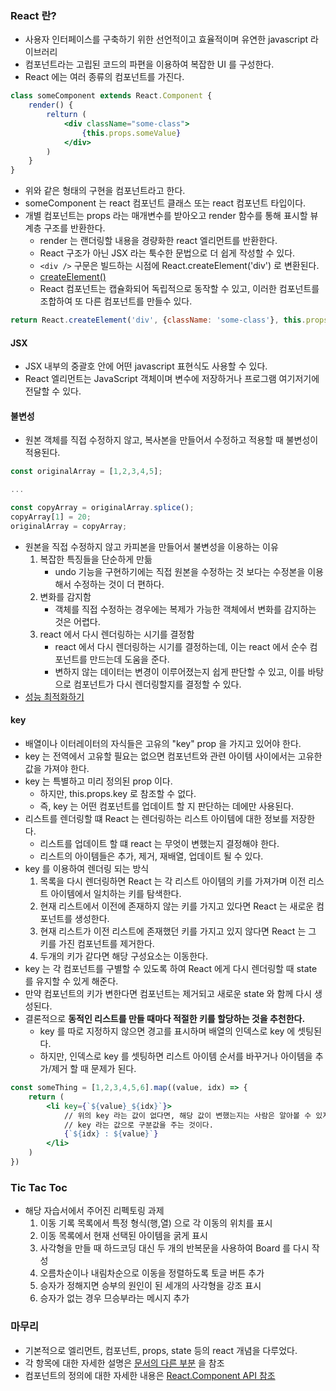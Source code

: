 ### React 란?

* 사용자 인터페이스를 구축하기 위한 선언적이고 효율적이며 유연한 javascript 라이브러리
* 컴포넌트라는 고립된 코드의 파편을 이용하여 복잡한 UI 를 구성한다.
* React 에는 여러 종류의 컴포넌트를 가진다. 

```jsx
class someComponent extends React.Component {
    render() {
        relturn (
            <div className="some-class">
                {this.props.someValue}
            </div>
        )
    }
}
```

* 위와 같은 형태의 구현을 컴포넌트라고 한다.
* someComponent 는 react 컴포넌트 클래스 또는 react 컴포넌트 타입이다.
* 개별 컴포넌트는 props 라는 매개변수를 받아오고 render 함수를 통해 표시할 뷰 계층 구조를 반환한다.
    * render 는 랜더링할 내용을 경량화한 react 엘리먼트를 반환한다.
    * React 구조가 아닌 JSX 라는 툭수한 문법으로 더 쉽게 작성할 수 있다.
    * `<div />` 구문은 빌드하는 시점에 React.createElement('div') 로 변환된다.
    * [createElement()](https://ko.reactjs.org/docs/react-api.html#createelement)
    * React 컴포넌트는 캡슐화되어 독립적으로 동작할 수 있고, 이러한 컴포넌트를 조합하여 또 다른 컴포넌트를 만들수 있다.
    
```javascript
return React.createElement('div', {className: 'some-class'}, this.props.someValue);
```

#### JSX

* JSX 내부의 중괄호 안에 어떤 javascript 표현식도 사용할 수 있다.
* React 엘리먼트는 JavaScript 객체이며 변수에 저장하거나 프로그램 여기저기에 전달할 수 있다.
 
#### 불변성

* 원본 객체를 직접 수정하지 않고, 복사본을 만들어서 수정하고 적용할 때 불변성이 적용된다.

```javascript
const originalArray = [1,2,3,4,5];

...

const copyArray = originalArray.splice();
copyArray[1] = 20;
originalArray = copyArray;
```

* 원본을 직접 수정하지 않고 카피본을 만들어서 불변성을 이용하는 이유
    1. 복잡한 특징들을 단순하게 만듦
        * undo 기능을 구현하기에는 직접 원본을 수정하는 것 보다는 수정본을 이용해서 수정하는 것이 더 편하다.
    2. 변화를 감지함
        * 객체를 직접 수정하는 경우에는 복제가 가능한 객체에서 변화를 감지하는 것은 어렵다.
    3. react 에서 다시 렌더링하는 시기를 결정함
        * react 에서 다시 렌더링하는 시기를 결정하는데, 이는 react 에서 순수 컴포넌트를 만드는데 도움을 준다.
        * 변하지 않는 데이터는 변경이 이루어졌는지 쉽게 판단할 수 있고, 이를 바탕으로 컴포넌트가 다시 렌더링할지를 결정할 수 있다.
* [성능 최적화하기](https://ko.reactjs.org/docs/optimizing-performance.html#examples)

#### key

* 배열이나 이터레이터의 자식들은 고유의 "key" prop 을 가지고 있어야 한다.
* key 는 전역에서 고유할 필요는 없으면 컴포넌트와 관련 아이템 사이에서는 고유한 값을 가져야 한다.
* key 는 특별하고 미리 정의된 prop 이다.
    * 하지만, this.props.key 로 참조할 수 없다.
    * 즉, key 는 어떤 컴포넌트를 업데이트 할 지 판단하는 데에만 사용된다.
* 리스트를 렌더링할 떄 React 는 렌더링하는 리스트 아이템에 대한 정보를 저장한다.
    * 리스트를 업데이트 할 떄 react 는 무엇이 변했는지 결정해야 한다.
    * 리스트의 아이템들은 추가, 제거, 재배열, 업데이트 될 수 있다.
* key 를 이용하여 렌더링 되는 방식
    1. 목록을 다시 렌더링하면 React 는 각 리스트 아이템의 키를 가져가며 이전 리스트 아이템에서 일치하는 키를 탐색한다.
    2. 현재 리스트에서 이전에 존재하지 않는 키를 가지고 있다면 React 는 새로운 컴포넌트를 생성한다.
    3. 현재 리스트가 이전 리스트에 존재했던 키를 가지고 있지 않다면 React 는 그 키를 가진 컴포넌트를 제거한다.
    4. 두개의 키가 같다면 해당 구성요소는 이동한다.
* key 는 각 컴포넌트를 구별할 수 있도록 하여 React 에게 다시 렌더링할 때 state 를 유지할 수 있게 해준다.
* 만약 컴포넌트의 키가 변한다면 컴포넌트는 제거되고 새로운 state 와 함께 다시 생성된다.
* 결론적으로 **동적인 리스트를 만들 때마다 적절한 키를 할당하는 것을 추천한다.**
    * key 를 따로 지정하지 않으면 경고를 표시하며 배열의 인덱스로 key 에 셋팅된다.
    * 하지만, 인덱스로 key 를 셋팅하면 리스트 아이템 순서를 바꾸거나 아이템을 추가/제거 할 때 문제가 된다.

```jsx
const someThing = [1,2,3,4,5,6].map((value, idx) => {
    return (
        <li key={`${value}_${idx}`}>
            // 위의 key 라는 값이 없다면, 해당 값이 변했는지는 사람은 알아볼 수 있지만, 컴퓨터는 그 의도를 알 수 없기 때문에
            // key 라는 값으로 구분값을 주는 것이다.
            {`${idx} : ${value}`}
        </li>
    )
})
```

### Tic Tac Toc

* 해당 자습서에서 주어진 리펙토링 과제
    1. 이동 기록 목록에서 특정 형식(행,열) 으로 각 이동의 위치를 표시
    2. 이동 목록에서 현재 선택된 아이템을 굵게 표시
    3. 사각형을 만들 때 하드코딩 대신 두 개의 반복문을 사용하여 Board 를 다시 작성
    4. 오름차순이나 내림차순으로 이동을 정렬하도록 토글 버튼 추가
    5. 승자가 정해지면 승부의 원인이 된 세개의 사각형을 강조 표시
    6. 승자가 없는 경우 므승부라는 메시지 추가
    
### 마무리

* 기본적으로 엘리먼트, 컴포넌트, props, state 등의 react 개념을 다루었다.
* 각 항목에 대한 자세한 설명은 [문서의 다른 부분](https://ko.reactjs.org/docs/hello-world.html) 을 참조
* 컴포넌트의 정의에 대한 자세한 내용은 [React.Component API 참조](https://ko.reactjs.org/docs/react-component.html)
